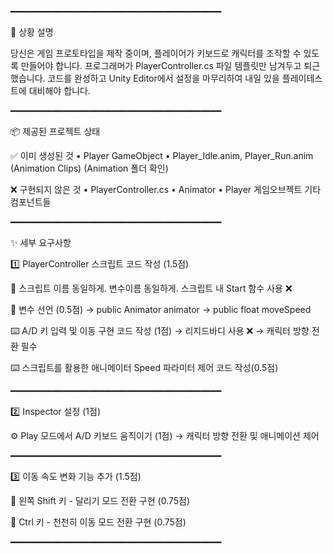 ━━━━━━━━━━━━━━━━━━━━━━━━━━━━━━━━━━━━━━━━

📖 상황 설명

당신은 게임 프로토타입을 제작 중이며, 플레이어가 키보드로 캐릭터를 조작할 수 있도록 만들어야 합니다. 프로그래머가 PlayerController.cs 파일 템플릿만 남겨두고 퇴근했습니다. 코드를 완성하고 Unity Editor에서 설정을 마무리하여 내일 있을 플레이테스트에 대비해야 합니다.

━━━━━━━━━━━━━━━━━━━━━━━━━━━━━━━━━━━━━━━━

📦 제공된 프로젝트 상태

✅ 이미 생성된 것
   • Player GameObject
   • Player_Idle.anim, Player_Run.anim (Animation Clips) (Animation 폴더 확인)

❌ 구현되지 않은 것
   • PlayerController.cs 
   • Animator
   • Player 게임오브젝트 기타 컴포넌트들

━━━━━━━━━━━━━━━━━━━━━━━━━━━━━━━━━━━━━━━━

✨ 세부 요구사항

1️⃣ PlayerController 스크립트 코드 작성 (1.5점)

   🔴 스크립트 이름 동일하게. 변수이름 동일하게. 스크립트 내 Start 함수 사용 ❌

   📝 변수 선언 (0.5점)
      → public Animator animator
      → public float moveSpeed

   ⌨️ A/D 키 입력 및 이동 구현 코드 작성 (1점)
      → 리지드바디 사용 ❌
      → 캐릭터 방향 전환 필수

   ⌨️ 스크립트를 활용한 애니메이터 Speed 파라미터 제어 코드 작성(0.5점)

━━━━━━━━━━━━━━━━━━━━━━━━━━━━━━━━━━━━━━━━

2️⃣ Inspector 설정 (1점)

   ⚙️ Play 모드에서 A/D 키보드 움직이기 (1점)
      → 캐릭터 방향 전환 및 애니메이션 제어

━━━━━━━━━━━━━━━━━━━━━━━━━━━━━━━━━━━━━━━━

3️⃣ 이동 속도 변화 기능 추가 (1.5점)

   🏃 왼쪽 Shift 키 - 달리기 모드 전환 구현 (0.75점)

   🐢 Ctrl 키 - 천천히 이동 모드 전환 구현 (0.75점)

━━━━━━━━━━━━━━━━━━━━━━━━━━━━━━━━━━━━━━━━
